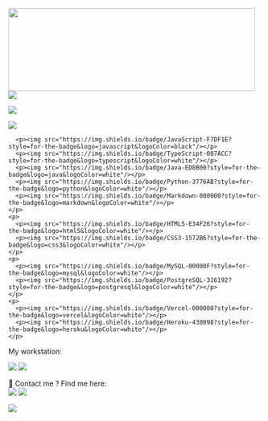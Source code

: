 <p display="flex" flex-direction="column">
  <img align="left" width="490" height="165" src="https://github-readme-stats.vercel.app/api?username=fernandofrantz&show_icons=true&hide_border=false&line_height=20&title_color=f69673&icon_color=1b93c9&show_owner=true"/>
  <p>
    <div>
      <p><img src="https://img.shields.io/badge/Node.js-43853D?style=for-the-badge&logo=node.js&logoColor=white"/></p>
      <p><img src="https://img.shields.io/badge/React-20232A?style=for-the-badge&logo=react&logoColor=61DAFB"/></p>
      <p><img src="https://img.shields.io/badge/Flask-000000?style=for-the-badge&logo=flask&logoColor=white"/></p>
    </div>
    <p>
  
      <p><img src="https://img.shields.io/badge/JavaScript-F7DF1E?style=for-the-badge&logo=javascript&logoColor=black"/></p>
      <p><img src="https://img.shields.io/badge/TypeScript-007ACC?style=for-the-badge&logo=typescript&logoColor=white"/></p>
      <p><img src="https://img.shields.io/badge/Java-ED8B00?style=for-the-badge&logo=java&logoColor=white"/></p>
      <p><img src="https://img.shields.io/badge/Python-3776AB?style=for-the-badge&logo=python&logoColor=white"/></p>
      <p><img src="https://img.shields.io/badge/Markdown-000000?style=for-the-badge&logo=markdown&logoColor=white"/></p>
    </p>
    <p>
      <p><img src="https://img.shields.io/badge/HTML5-E34F26?style=for-the-badge&logo=html5&logoColor=white"/></p>
      <p><img src="https://img.shields.io/badge/CSS3-1572B6?style=for-the-badge&logo=css3&logoColor=white"/></p>
    </p>
    <p>
      <p><img src="https://img.shields.io/badge/MySQL-00000F?style=for-the-badge&logo=mysql&logoColor=white"/></p>
      <p><img src="https://img.shields.io/badge/PostgreSQL-316192?style=for-the-badge&logo=postgresql&logoColor=white"/></p>
    </p>
    <p>
      <p><img src="https://img.shields.io/badge/Vercel-000000?style=for-the-badge&logo=vercel&logoColor=white"/></p>
      <p><img src="https://img.shields.io/badge/Heroku-430098?style=for-the-badge&logo=heroku&logoColor=white"/></p>
    </p>
<!--     <p>
      <p><img src="https://img.shields.io/badge/Material--UI-0081CB?style=for-the-badge&logo=material-ui&logoColor=white"/></p>
      <p><img src="https://img.shields.io/badge/json%20web%20tokens-323330?style=for-the-badge&logo=json-web-tokens&logoColor=pink"/></p>
      <p><img src="https://img.shields.io/badge/styled--components-DB7093?style=for-the-badge&logo=styled-components&logoColor=white"/></p>
    </p> -->
  
  </p>
</p>
<p>
  <p>
    My workstation:
  </p>
  <img src="https://img.shields.io/badge/NVIDIA-GTX1650-76B900?style=for-the-badge&logo=nvidia&logoColor=white">  
  <img src="https://img.shields.io/badge/Intel-Core_i7_11th-0071C5?style=for-the-badge&logo=intel&logoColor=white">
</p>
<p>
  📣 Contact me ? Find me here:<br/>
  <a href="https://instagram.com/fernando_frantz"><img src="https://img.shields.io/badge/instagram-E4405F.svg?style=for-the-badge&logo=instagram&logoColor=white"/></a>
  <a href="https://linkedin.com/in/fernandofrantz"><img src="https://img.shields.io/badge/linkedin-0077B5.svg?style=for-the-badge&logo=linkedin&logoColor=white"/></a>
</p>
<img src="http://views.whatilearened.today/views/github/fernandofrantz/views.svg"/>
